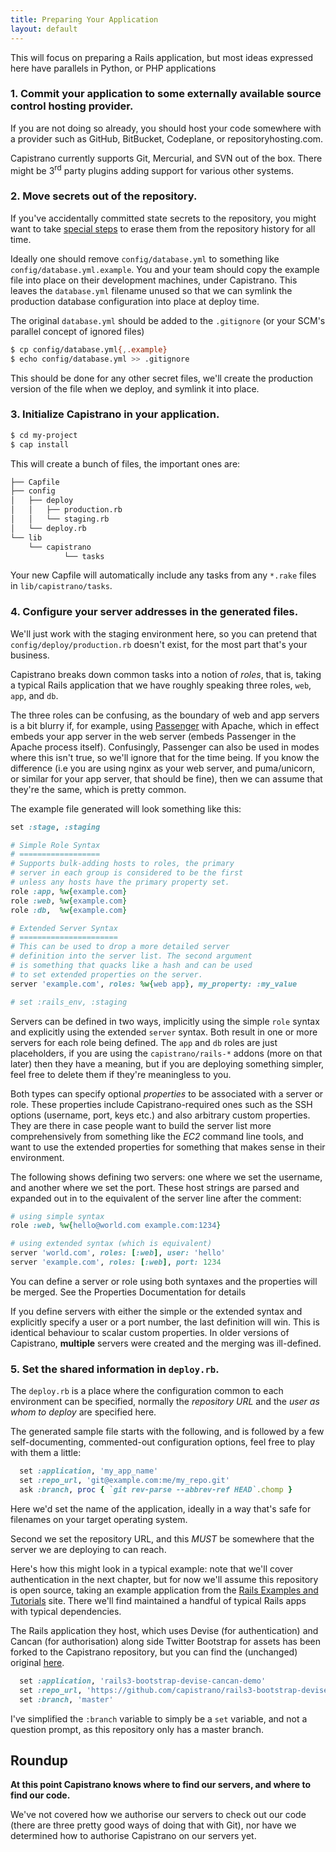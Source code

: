 ```yaml
---
title: Preparing Your Application
layout: default
---
```


<p class="alert-box radius">
  This will focus on preparing a Rails application, but most ideas expressed
  here have parallels in Python, or PHP applications
</p>

### 1. Commit your application to some externally available source control hosting provider.

If you are not doing so already, you should host your code somewhere with a
provider such as GitHub, BitBucket, Codeplane, or repositoryhosting.com.

Capistrano currently supports Git, Mercurial, and SVN out of the box.
There might be 3<sup>rd</sup> party plugins adding support for various other systems.

### 2. Move secrets out of the repository.

<p class="alert-box alert">
If you've accidentally committed state secrets to the repository, you might
want to take
<a href="https://help.github.com/articles/remove-sensitive-data">special steps</a>
to erase them from the repository history for all time.
</p>

Ideally one should remove `config/database.yml` to something like
`config/database.yml.example`. You and your team should copy the example file
into place on their development machines, under Capistrano. This leaves the
`database.yml` filename unused so that we can symlink the production database
configuration into place at deploy time.

The original `database.yml` should be added to the `.gitignore` (or your SCM's
parallel concept of ignored files)

```bash
$ cp config/database.yml{,.example}
$ echo config/database.yml >> .gitignore
```

This should be done for any other secret files, we'll create the production
version of the file when we deploy, and symlink it into place.

### 3. Initialize Capistrano in your application.

```bash
$ cd my-project
$ cap install
```

This will create a bunch of files, the important ones are:

```bash
├── Capfile
├── config
│   ├── deploy
│   │   ├── production.rb
│   │   └── staging.rb
│   └── deploy.rb
└── lib
    └── capistrano
            └── tasks
```

Your new Capfile will automatically include any tasks from any `*.rake` files
in `lib/capistrano/tasks`.


### 4. Configure your server addresses in the generated files.

We'll just work with the staging environment here, so you can pretend that
`config/deploy/production.rb` doesn't exist, for the most part that's your
business.

Capistrano breaks down common tasks into a notion of *roles*, that is, taking
a typical Rails application that we have roughly speaking three roles, `web`,
`app`, and `db`.

The three roles can be confusing, as the boundary of web and app servers is a bit blurry if, for example,
using [Passenger](https://www.phusionpassenger.com/) with Apache, which in effect embeds your app server in the
web server (embeds Passenger in the Apache process itself). Confusingly,
Passenger can also be used in modes where this isn't true, so we'll ignore
that for the time being. If you know the difference (i.e you are using
nginx as your web server, and puma/unicorn, or similar for your app server,
that should be fine), then we can assume that they're the same, which is pretty
common.

The example file generated will look something like this:

```ruby
set :stage, :staging

# Simple Role Syntax
# ==================
# Supports bulk-adding hosts to roles, the primary
# server in each group is considered to be the first
# unless any hosts have the primary property set.
role :app, %w{example.com}
role :web, %w{example.com}
role :db,  %w{example.com}

# Extended Server Syntax
# ======================
# This can be used to drop a more detailed server
# definition into the server list. The second argument
# is something that quacks like a hash and can be used
# to set extended properties on the server.
server 'example.com', roles: %w{web app}, my_property: :my_value

# set :rails_env, :staging
```

Servers can be defined in two ways, implicitly using the simple `role` syntax and
explicitly using the extended `server` syntax.  Both result in one or more servers for
each role being defined. The `app` and `db` roles are just placeholders, if you are using
the `capistrano/rails-*` addons (more on that later) then they have a meaning, but if you
are deploying something simpler, feel free to delete them if they're meaningless to you.

Both types can specify optional _properties_ to be associated with a server or role. These
properties include Capistrano-required ones such as the SSH options (username, port, keys
etc.) and also arbitrary custom properties.  They are there in case people want to build the
server list more comprehensively from something like the *EC2* command line tools, and
want to use the extended properties for something that makes sense in their environment.

The following shows defining two servers: one where we set the
username, and another where we set the port.  These host strings are parsed and expanded
out in to the equivalent of the server line after the comment:

```ruby
# using simple syntax
role :web, %w{hello@world.com example.com:1234}

# using extended syntax (which is equivalent)
server 'world.com', roles: [:web], user: 'hello'
server 'example.com', roles: [:web], port: 1234
```

<p class="alert-box radius"> You can define a server or role using both syntaxes and the
properties will be merged. See the Properties Documentation for details
</p>

<p class="alert-box alert"> If you define servers with either the simple or the extended
syntax and explicitly specify a user or a port number, the last definition will win. This
is identical behaviour to scalar custom properties. In older versions of Capistrano,
<b>multiple</b> servers were created and the merging was ill-defined. </p>

### 5. Set the shared information in `deploy.rb`.

The `deploy.rb` is a place where the configuration common to each environment
can be specified, normally the *repository URL* and the *user as whom to
deploy* are specified here.

The generated sample file starts with the following, and is followed by a few
self-documenting, commented-out configuration options, feel free to play with
them a little:

```ruby
  set :application, 'my_app_name'
  set :repo_url, 'git@example.com:me/my_repo.git'
  ask :branch, proc { `git rev-parse --abbrev-ref HEAD`.chomp }
```

Here we'd set the name of the application, ideally in a way that's safe for
filenames on your target operating system.

Second we set the repository URL, and this *MUST* be somewhere that the server we
are deploying to can reach.

Here's how this might look in a typical example: note that we'll cover
authentication in the next chapter, but for now we'll assume this repository is
open source, taking an example application from the [Rails Examples and
Tutorials](http://railsapps.github.io/) site. There we'll find maintained a
handful of typical Rails apps with typical dependencies.

The Rails application they host, which uses Devise (for authentication) and
Cancan (for authorisation) along side Twitter Bootstrap for assets has been
forked to the Capistrano repository, but you can find the (unchanged) original
[here](https://github.com/RailsApps/rails3-bootstrap-devise-cancan).

```ruby
  set :application, 'rails3-bootstrap-devise-cancan-demo'
  set :repo_url, 'https://github.com/capistrano/rails3-bootstrap-devise-cancan'
  set :branch, 'master'
```

I've simplified the `:branch` variable to simply be a `set` variable, and not a
question prompt, as this repository only has a master branch.

## Roundup

**At this point Capistrano knows where to find our servers, and where to find
our code.**

We've not covered how we authorise our servers to check out our code (there
are three pretty good ways of doing that with Git), nor have we determined how
to authorise Capistrano on our servers yet.

